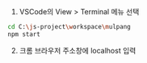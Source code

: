 1. VSCode의 View > Terminal 메뉴 선택
  ```sh
  cd C:\js-project\workspace\mulpang
  npm start
  ```
2. 크롬 브라우저 주소창에 localhost 입력
